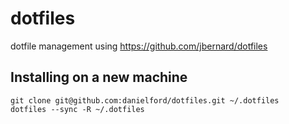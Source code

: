 # dotfiles
dotfile management using https://github.com/jbernard/dotfiles


## Installing on a new machine
```
git clone git@github.com:danielford/dotfiles.git ~/.dotfiles
dotfiles --sync -R ~/.dotfiles
```

